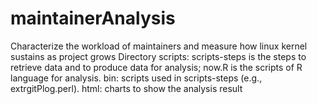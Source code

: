 # maintainerAnalysis
Characterize the workload of maintainers and measure how linux kernel sustains as project grows
Directory
scripts\: scripts-steps is the steps to retrieve data and to produce data for analysis;
 	now.R is the scripts of R language for analysis.
bin\: scripts used in scripts-steps (e.g., extrgitPlog.perl).
html\: charts to show the analysis result
